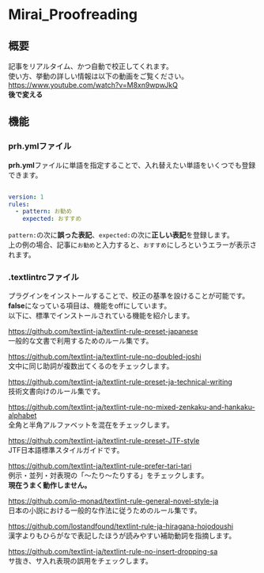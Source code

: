 # Mirai_Proofreading

## 概要

記事をリアルタイム、かつ自動で校正してくれます。  
使い方、挙動の詳しい情報は以下の動画をご覧ください。  
https://www.youtube.com/watch?v=M8xn9wpwJkQ  
**後で変える**

## 機能

### prh.ymlファイル

**prh.yml**ファイルに単語を指定することで、入れ替えたい単語をいくつでも登録できます。

```txt:prh.yml

version: 1
rules:
  - pattern: お勧め
    expected: おすすめ
```

``pattern:``の次に**誤った表記**、``expected:``の次に**正しい表記**を登録します。  
上の例の場合、記事に``お勧め``と入力すると、``おすすめ``にしろというエラーが表示されます。
  
  
  
### .textlintrcファイル

プラグインをインストールすることで、校正の基準を設けることが可能です。  
**false**になっている項目は、機能をoffにしています。  
以下に、標準でインストールされている機能を紹介します。  
  
https://github.com/textlint-ja/textlint-rule-preset-japanese  
一般的な文書で利用するためのルール集です。  
  
https://github.com/textlint-ja/textlint-rule-no-doubled-joshi  
文中に同じ助詞が複数出てくるのをチェックします。  
  
https://github.com/textlint-ja/textlint-rule-preset-ja-technical-writing  
技術文書向けのルール集です。
  
https://github.com/textlint-ja/textlint-rule-no-mixed-zenkaku-and-hankaku-alphabet  
全角と半角アルファベットを混在をチェックします。  
  
https://github.com/textlint-ja/textlint-rule-preset-JTF-style  
JTF日本語標準スタイルガイドです。
  
https://github.com/textlint-ja/textlint-rule-prefer-tari-tari  
例示・並列・対表現の「〜たり〜たりする」をチェックします。  
**現在うまく動作しません。**  
  
https://github.com/io-monad/textlint-rule-general-novel-style-ja  
日本の小説における一般的な作法に従うためのルール集です。  
  
https://github.com/lostandfound/textlint-rule-ja-hiragana-hojodoushi  
漢字よりもひらがなで表記したほうが読みやすい補助動詞を指摘します。  
  
https://github.com/textlint-ja/textlint-rule-no-insert-dropping-sa  
サ抜き、サ入れ表現の誤用をチェックします。
